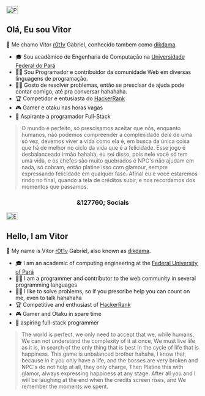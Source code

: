 <p align="left">
  	<img alt="PT-BR" src="https://i.imgur.com/3fl9Sfi.gif" width="30" height="20"/>
</p>

## Olá, Eu sou Vitor
🎩 Me chamo Vitor [r0t1v](https://github.com/r0t1v/r0t1v) Gabriel, conhecido tambem como [dikdama](https://github.com/dikdama).
- 🎓 Sou acadêmico de Engenharia de Computação na [Universidade Federal do Pará](http://www.facompcastanhal.ufpa.br/)
- 👨‍💻 Sou Programador e contribuidor da comunidade Web em diversas linguagens de programação.
- 👨‍🏫 Gosto de resolver problemas, então se prescisar de ajuda pode contar comigo, até pra conversar hahahaha.
- 🏆 Competidor e entusiasta do [HackerRank](https://www.hackerrank.com/V1t0rm3nd3S)
- 🎮 Gamer e otaku nas horas vagas
- 🧙 Aspirante a programador Full-Stack
> O mundo é perfeito, só prescisamos aceitar que nós, enquanto humanos,
> não podemos compreender a complexidade dele de uma só vez,
> devemos viver a vida como ela é, em busca da única coisa que há de melhor
> no ciclo da vida que é a felicidade.
> Esse jogo é desbalanceado irmão hahaha, eu sei disso, pois nele você só tem uma vida,
> e os chefes são muito quebrados e NPC's não ajudam em nada, só cobram,
> então platine isso com glamour, sempre expressando felicidade em qualquer fase.
> Afinal eu e você estaremos rindo no final, quando a tela de créditos subir, e
> nos recordamos dos momentos que passamos.

<h3 align="center">&127760; Socials</h3>

<p align="left">
  	<img alt="EN-US" src="https://i.imgur.com/QqtGoQ4.gif" width="30" height="20" />
</p>

## Hello, I am Vitor 
🎩 My name is Vitor [r0t1v](https://github.com/r0t1v/r0t1v) Gabriel, also known as [dikdama](https://github.com/dikdama).
- 🎓 I am an academic of computing engineering at the [Federal University of Pará](http://www.facompascostanhal.ufpa.br/)
- 👨‍💻 I am a programmer and contributor to the web community in several programming languages
- 👨‍🏫 I like to solve problems, so if you prescribe help you can count on me, even to talk hahahaha
- 🏆 Competitive and enthusiast of [HackerRank](https://www.hackerrank.com/v1t0rm3nd3s)
- 🎮 Gamer and Otaku in spare time
- 🧙 aspiring full-stack programmer
> The world is perfect, we only need to accept that we, while humans,
> We can not understand the complexity of it at once,
> We must live life as it is, in search of the only thing that is best
> In the cycle of life that is happiness.
> This game is unbalanced brother hahaha, I know that, because in it you only have a life,
> and the bosses are very broken and NPC's do not help at all, they only charge,
> Then Platine this with glamor, always expressing happiness at any stage.
> After all you and I will be laughing at the end when the credits screen rises, and
> We remember the moments we spent. 
<!---
r0t1v/r0t1v is a ✨ special ✨ repository because its `README.md` (this file) appears on your GitHub profile.
You can click the Preview link to take a look at your changes.
--->
